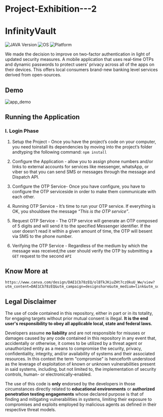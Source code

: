 # Project-Exhibition---2

# InfinityVault

![JAVA Version](https://img.shields.io/badge/java-8-ornge?style=for-the-badge&logo=java)
![OS](https://img.shields.io/badge/OS-GNU%2FLinux-red?style=for-the-badge&logo=linux)
![Platform](https://img.shields.io/badge/androidstudio-4.1+-green?style=for-the-badge&logo=androidstudio)


We made the decision to improve on two-factor authentication in light of updated security measures.
A mobile application that uses real-time OTPs and dynamic passwords to protect users' privacy across all of the apps on their devices.
This offers local consumers brand-new banking level services derived from open-sources.


## Demo
![app_demo](https://user-images.githubusercontent.com/15611424/178045423-067df4ec-1853-400e-9b5a-10154cb6fcc1.gif)

## Running the Application
### I. Login Phase

1. Setup the Project - 
Once you have the project’s code on your computer, you need toinstall its dependencies by moving into the project’s folder andtyping the following command: `npm install`

2. Configure the Application - 
allow you to assign phone numbers and/or links to external accounts for services like messenger, whatsApp, or viber so that you can send SMS or messages through the message and Dispatch API.

3. Configure the OTP Service- 
Once you have configure, you have to configure the OTP serviceside in order to make them communicate with each other.

4. Running OTP Service - 
It’s time to run your OTP service. If everything is OK, you shouldsee the message *“This is the OTP service”*.

5. Request OTP Service - 
The OTP service will generate an OTP composed of 5 digits and will send it to the specified Messenger identifier. If the user doesn’t read it within a given amount of time, the OTP will besent via SMS to the phone number.

6. Verifying the OTP Service - 
Regardless of the medium by which the message was received,the user should verify the OTP by submitting a `GET` request to the second `API`

## Know More at
```
https://www.canva.com/design/DAE1Cb78zEQ/olBTkJKiuZHt7czOkuU_Ww/view?utm_content=DAE1Cb78zEQ&utm_campaign=designshare&utm_medium=link&utm_source=publishsharelink
```

## Legal Disclaimer
The use of code contained in this repository, either in part or in its totality,
for engaging targets without prior mutual consent is illegal. **It is
the end user's responsibility to obey all applicable local, state and
federal laws.**

Developers assume **no liability** and are not
responsible for misuses or damages caused by any code contained
in this repository in any event that, accidentally or otherwise, it comes to
be utilized by a threat agent or unauthorized entity as a means to compromise
the security, privacy, confidentiality, integrity, and/or availability of
systems and their associated resources. In this context the term "compromise" is
henceforth understood as the leverage of exploitation of known or unknown vulnerabilities
present in said systems, including, but not limited to, the implementation of
security controls, human- or electronically-enabled.

The use of this code is **only** endorsed by the developers in those
circumstances directly related to **educational environments** or
**authorized penetration testing engagements** whose declared purpose is that
of finding and mitigating vulnerabilities in systems, limiting their exposure
to compromises and exploits employed by malicious agents as defined in their
respective threat models.
